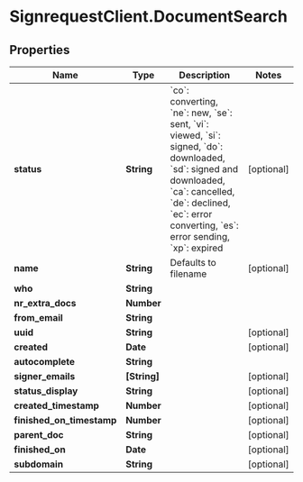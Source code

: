 # SignrequestClient.DocumentSearch

## Properties
Name | Type | Description | Notes
------------ | ------------- | ------------- | -------------
**status** | **String** | &#x60;co&#x60;: converting, &#x60;ne&#x60;: new, &#x60;se&#x60;: sent, &#x60;vi&#x60;: viewed, &#x60;si&#x60;: signed, &#x60;do&#x60;: downloaded, &#x60;sd&#x60;: signed and downloaded, &#x60;ca&#x60;: cancelled, &#x60;de&#x60;: declined, &#x60;ec&#x60;: error converting, &#x60;es&#x60;: error sending, &#x60;xp&#x60;: expired | [optional] 
**name** | **String** | Defaults to filename | [optional] 
**who** | **String** |  | 
**nr_extra_docs** | **Number** |  | 
**from_email** | **String** |  | 
**uuid** | **String** |  | [optional] 
**created** | **Date** |  | [optional] 
**autocomplete** | **String** |  | 
**signer_emails** | **[String]** |  | [optional] 
**status_display** | **String** |  | [optional] 
**created_timestamp** | **Number** |  | [optional] 
**finished_on_timestamp** | **Number** |  | [optional] 
**parent_doc** | **String** |  | [optional] 
**finished_on** | **Date** |  | [optional] 
**subdomain** | **String** |  | [optional] 


